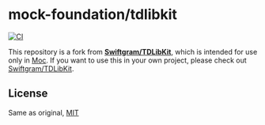 # mock-foundation/tdlibkit

[![CI](https://github.com/mock-foundation/tdlibkit/actions/workflows/ci.yml/badge.svg)](https://github.com/mock-foundation/tdlibkit/actions/workflows/ci.yml)

This repository is a fork from [**Swiftgram/TDLibKit**](https://github.com/mock-foundation/tdlibkit), which is 
intended for use only in [Moc](https://github.com/mock-foundation/moc). 
If you want to use this in your own project, please check out
[Swiftgram/TDLibKit](https://github.com/mock-foundation/tdlibkit).

## License

Same as original, [MIT](LICENSE)
